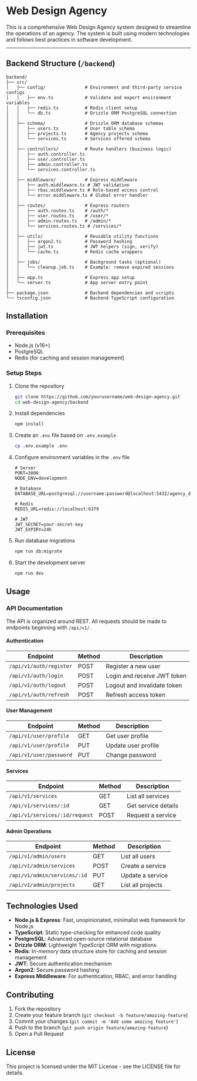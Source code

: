 # Web Design Agency

This is a comprehensive Web Design Agency system designed to streamline the operations of an agency. The system is built using modern technologies and follows best practices in software development.

---

## **Backend Structure** (`/backend`)
```
backend/
├── src/
│   ├── config/               # Environment and third-party service configs
│   │   ├── env.ts            # Validate and export environment variables
│   │   ├── redis.ts          # Redis client setup
│   │   └── db.ts             # Drizzle ORM PostgreSQL connection
│   │
│   ├── schema/               # Drizzle ORM database schemas
│   │   ├── users.ts          # User table schema
│   │   ├── projects.ts       # Agency projects schema
│   │   └── services.ts       # Services offered schema
│   │
│   ├── controllers/          # Route handlers (business logic)
│   │   ├── auth.controller.ts
│   │   ├── user.controller.ts
│   │   ├── admin.controller.ts
│   │   └── services.controller.ts
│   │
│   ├── middleware/           # Express middleware
│   │   ├── auth.middleware.ts # JWT validation
│   │   ├── rbac.middleware.ts # Role-based access control
│   │   └── error.middleware.ts # Global error handler
│   │
│   ├── routes/               # Express routers
│   │   ├── auth.routes.ts    # /auth/*
│   │   ├── user.routes.ts    # /user/*
│   │   ├── admin.routes.ts   # /admin/*
│   │   └── services.routes.ts # /services/*
│   │
│   ├── utils/                # Reusable utility functions
│   │   ├── argon2.ts         # Password hashing
│   │   ├── jwt.ts            # JWT helpers (sign, verify)
│   │   └── cache.ts          # Redis cache wrappers
│   │
│   ├── jobs/                 # Background tasks (optional)
│   │   └── cleanup.job.ts    # Example: remove expired sessions
│   │
│   ├── app.ts                # Express app setup
│   └── server.ts             # App server entry point
│
├── package.json              # Backend dependencies and scripts
└── tsconfig.json             # Backend TypeScript configuration
```

## **Installation**

### Prerequisites
- Node.js (v16+)
- PostgreSQL
- Redis (for caching and session management)

### Setup Steps
1. Clone the repository
   ```bash
   git clone https://github.com/yourusername/web-design-agency.git
   cd web-design-agency/backend
   ```

2. Install dependencies
   ```bash
   npm install
   ```

3. Create an `.env` file based on `.env.example`
   ```bash
   cp .env.example .env
   ```

4. Configure environment variables in the `.env` file
   ```
   # Server
   PORT=3000
   NODE_ENV=development

   # Database
   DATABASE_URL=postgresql://username:password@localhost:5432/agency_db

   # Redis
   REDIS_URL=redis://localhost:6379

   # JWT
   JWT_SECRET=your-secret-key
   JWT_EXPIRY=24h
   ```

5. Run database migrations
   ```bash
   npm run db:migrate
   ```

6. Start the development server
   ```bash
   npm run dev
   ```

## **Usage**

### API Documentation

The API is organized around REST. All requests should be made to endpoints beginning with `/api/v1/`.

#### Authentication

| Endpoint | Method | Description |
|----------|--------|-------------|
| `/api/v1/auth/register` | POST | Register a new user |
| `/api/v1/auth/login` | POST | Login and receive JWT token |
| `/api/v1/auth/logout` | POST | Logout and invalidate token |
| `/api/v1/auth/refresh` | POST | Refresh access token |

#### User Management

| Endpoint | Method | Description |
|----------|--------|-------------|
| `/api/v1/user/profile` | GET | Get user profile |
| `/api/v1/user/profile` | PUT | Update user profile |
| `/api/v1/user/password` | PUT | Change password |

#### Services

| Endpoint | Method | Description |
|----------|--------|-------------|
| `/api/v1/services` | GET | List all services |
| `/api/v1/services/:id` | GET | Get service details |
| `/api/v1/services/:id/request` | POST | Request a service |

#### Admin Operations

| Endpoint | Method | Description |
|----------|--------|-------------|
| `/api/v1/admin/users` | GET | List all users |
| `/api/v1/admin/services` | POST | Create a service |
| `/api/v1/admin/services/:id` | PUT | Update a service |
| `/api/v1/admin/projects` | GET | List all projects |

## **Technologies Used**

- **Node.js & Express**: Fast, unopinionated, minimalist web framework for Node.js
- **TypeScript**: Static type-checking for enhanced code quality
- **PostgreSQL**: Advanced open-source relational database
- **Drizzle ORM**: Lightweight TypeScript ORM with migrations
- **Redis**: In-memory data structure store for caching and session management
- **JWT**: Secure authentication mechanism
- **Argon2**: Secure password hashing
- **Express Middleware**: For authentication, RBAC, and error handling

## **Contributing**

1. Fork the repository
2. Create your feature branch (`git checkout -b feature/amazing-feature`)
3. Commit your changes (`git commit -m 'Add some amazing feature'`)
4. Push to the branch (`git push origin feature/amazing-feature`)
5. Open a Pull Request

## **License**

This project is licensed under the MIT License - see the LICENSE file for details.


